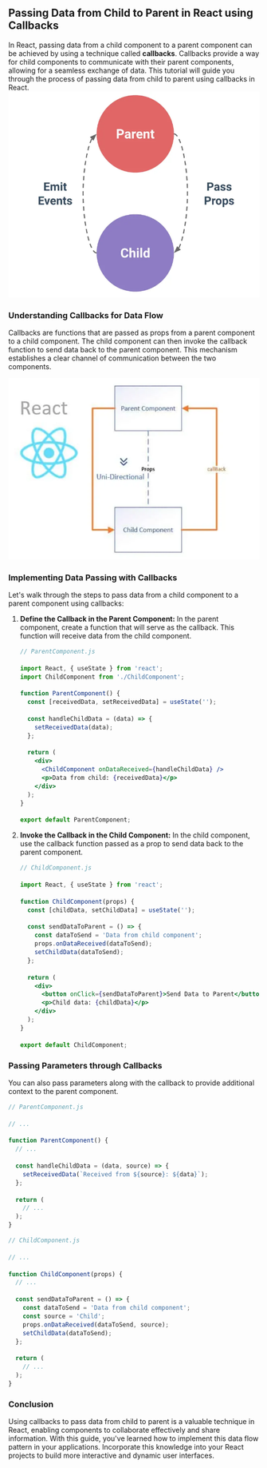 ## Passing Data from Child to Parent in React using Callbacks

In React, passing data from a child component to a parent component can be achieved by using a technique called **callbacks**. Callbacks provide a way for child components to communicate with their parent components, allowing for a seamless exchange of data. This tutorial will guide you through the process of passing data from child to parent using callbacks in React.
![](../Assets/React/ChildEmitsEvents.webp)
### Understanding Callbacks for Data Flow

Callbacks are functions that are passed as props from a parent component to a child component. The child component can then invoke the callback function to send data back to the parent component. This mechanism establishes a clear channel of communication between the two components.

![](../Assets/React/React-Parent-to-child-Component-and-Child-to-Parent-compoent-communication.webp)


### Implementing Data Passing with Callbacks

Let's walk through the steps to pass data from a child component to a parent component using callbacks:

1. **Define the Callback in the Parent Component:** In the parent component, create a function that will serve as the callback. This function will receive data from the child component.

   ```jsx
   // ParentComponent.js
   
   import React, { useState } from 'react';
   import ChildComponent from './ChildComponent';
   
   function ParentComponent() {
     const [receivedData, setReceivedData] = useState('');
     
     const handleChildData = (data) => {
       setReceivedData(data);
     };
     
     return (
       <div>
         <ChildComponent onDataReceived={handleChildData} />
         <p>Data from child: {receivedData}</p>
       </div>
     );
   }
   
   export default ParentComponent;
   ```

2. **Invoke the Callback in the Child Component:** In the child component, use the callback function passed as a prop to send data back to the parent component.

   ```jsx
   // ChildComponent.js
   
   import React, { useState } from 'react';
   
   function ChildComponent(props) {
     const [childData, setChildData] = useState('');
     
     const sendDataToParent = () => {
       const dataToSend = 'Data from child component';
       props.onDataReceived(dataToSend);
       setChildData(dataToSend);
     };
     
     return (
       <div>
         <button onClick={sendDataToParent}>Send Data to Parent</button>
         <p>Child data: {childData}</p>
       </div>
     );
   }
   
   export default ChildComponent;
   ```

### Passing Parameters through Callbacks

You can also pass parameters along with the callback to provide additional context to the parent component.

```jsx
// ParentComponent.js

// ...

function ParentComponent() {
  // ...

  const handleChildData = (data, source) => {
    setReceivedData(`Received from ${source}: ${data}`);
  };

  return (
    // ...
  );
}
```

```jsx
// ChildComponent.js

// ...

function ChildComponent(props) {
  // ...

  const sendDataToParent = () => {
    const dataToSend = 'Data from child component';
    const source = 'Child';
    props.onDataReceived(dataToSend, source);
    setChildData(dataToSend);
  };

  return (
    // ...
  );
}
```

### Conclusion

Using callbacks to pass data from child to parent is a valuable technique in React, enabling components to collaborate effectively and share information. With this guide, you've learned how to implement this data flow pattern in your applications. Incorporate this knowledge into your React projects to build more interactive and dynamic user interfaces.